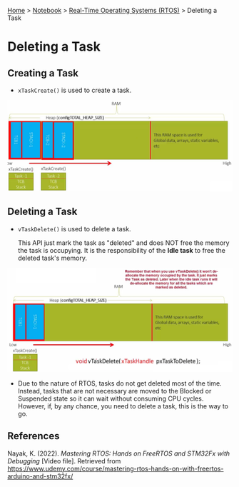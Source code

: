 <a href="../../">Home</a> > <a href="../notebook">Notebook</a> > <a href="./">Real-Time Operating Systems (RTOS)</a> > Deleting a Task

# Deleting a Task



## Creating a Task

* `xTaskCreate()` is used to create a task.



<img src="./img/creating-a-freertos-task.png" alt="creating-a-freertos-task" width="800">





## Deleting a Task

* `vTaskDelete()` is used to delete a task.

  This API just mark the task as "deleted" and does NOT free the memory the task is occupying. It is the responsibility of the **Idle task** to free the deleted task's memory.



<img src="./img/deleting-a-freertos-task.png" alt="deleting-a-freertos-task" width="800">



* Due to the nature of RTOS, tasks do not get deleted most of the time. Instead, tasks that are not necessary are moved to the Blocked or Suspended state so it can wait without consuming CPU cycles. However, if, by any chance, you need to delete a task, this is the way to go.





## References

Nayak, K. (2022). *Mastering RTOS: Hands on FreeRTOS and STM32Fx with Debugging* [Video file]. Retrieved from https://www.udemy.com/course/mastering-rtos-hands-on-with-freertos-arduino-and-stm32fx/

